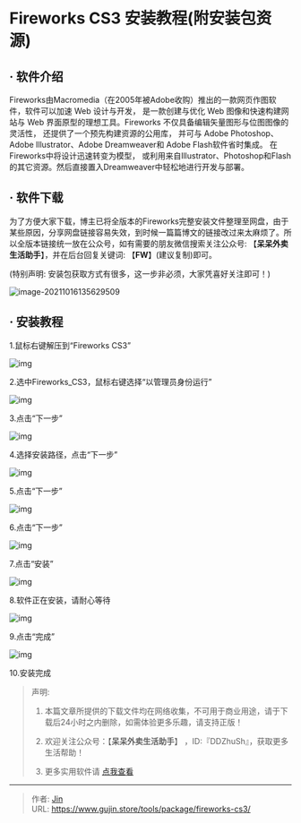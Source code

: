 # Fireworks CS3 安装教程(附安装包资源)


## · 软件介绍
Fireworks由Macromedia（在2005年被Adobe收购）推出的一款网页作图软件，软件可以加速 Web 设计与开发， 是一款创建与优化 Web 图像和快速构建网站与 Web 界面原型的理想工具。Fireworks 不仅具备编辑矢量图形与位图图像的灵活性， 还提供了一个预先构建资源的公用库， 并可与 Adobe Photoshop、Adobe Illustrator、Adobe Dreamweaver和 Adobe Flash软件省时集成。 在 Fireworks中将设计迅速转变为模型， 或利用来自Illustrator、Photoshop和Flash的其它资源。然后直接置入Dreamweaver中轻松地进行开发与部署。

## · 软件下载
为了方便大家下载，博主已将全版本的Fireworks完整安装文件整理至网盘，由于某些原因，分享网盘链接容易失效，到时候一篇篇博文的链接改过来太麻烦了。所以全版本链接统一放在公众号，如有需要的朋友微信搜索关注公众号: 【**呆呆外卖生活助手**】，并在后台回复关键词: 【**FW**】(建议复制)即可。

(特别声明: 安装包获取方式有很多，这一步非必须，大家凭喜好关注即可！)

![image-20211016135629509](https://img.gujin.store/img/image-20211016135629509.png)

## · 安装教程

1.鼠标右键解压到“Fireworks CS3”

![img](https://img.gujin.store/img/v2-4a11bb3e797a5014120cc4e45ba9cad9_720w.png)



2.选中Fireworks_CS3，鼠标右键选择“以管理员身份运行”

![img](https://img.gujin.store/img/v2-7a9f7daecbb2f3622dc4222bc78aecc5_720w.png)

3.点击“下一步”

![img](https://img.gujin.store/img/v2-665825f267db83e832df3b0721f40745_720w.png)



4.选择安装路径，点击“下一步”

![img](https://img.gujin.store/img/v2-98ed6acca0df891e4b4fd8c15e3f91a7_720w.png)



5.点击“下一步”

![img](https://img.gujin.store/img/v2-cbfeab60c8e5b414c623ecf74e54f8ec_720w.png)



6.点击“下一步”

![img](https://img.gujin.store/img/v2-255bc135fc351fce02386198061a05d5_720w.png)



7.点击“安装”

![img](https://img.gujin.store/img/v2-a5393fc0fb3bef7b4156fb8dae06dfba_720w.png)

8.软件正在安装，请耐心等待

![img](https://img.gujin.store/img/v2-534ca68d376aeb3a744e57a3095f5b94_720w.png)

9.点击“完成”

![img](https://img.gujin.store/img/v2-58deda3ccb19cf86647a4746055605ed_720w.png)

10.安装完成




> 声明: 
>
> 1. 本篇文章所提供的下载文件均在网络收集，不可用于商业用途，请于下载后24小时之内删除，如需体验更多乐趣，请支持正版！
>
> 2. 欢迎关注公众号：【**呆呆外卖生活助手**】 ，ID:『DDZhuSh』，获取更多生活帮助！
>
> 3. 更多实用软件请  [点我查看](/tools)

---

> 作者: [Jin](https://img.gujin.store/img/favicon.ico)  
> URL: https://www.gujin.store/tools/package/fireworks-cs3/  

